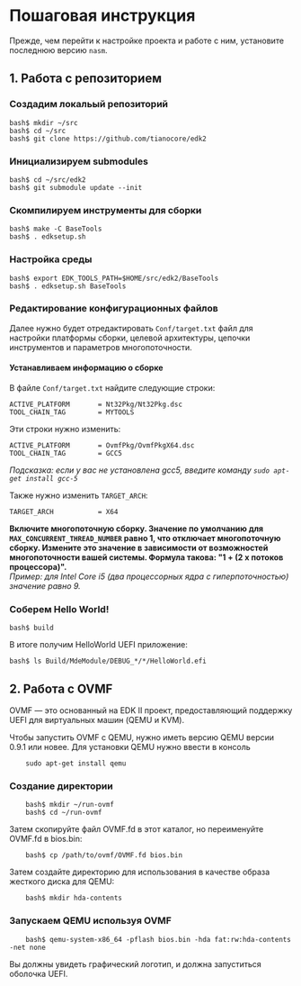 # Пошаговая инструкция

Прежде, чем перейти к настройке проекта и работе с ним, установите последнюю версию `nasm`.

## 1. Работа с репозиторием

### Создадим локальый репозиторий

    bash$ mkdir ~/src
    bash$ cd ~/src
    bash$ git clone https://github.com/tianocore/edk2
    
### Инициализируем submodules

    bash$ cd ~/src/edk2
    bash$ git submodule update --init

### Скомпилируем инструменты для сборки

    bash$ make -C BaseTools
    bash$ . edksetup.sh

### Настройка среды

    bash$ export EDK_TOOLS_PATH=$HOME/src/edk2/BaseTools
    bash$ . edksetup.sh BaseTools
    
### Редактирование конфигурационных файлов
Далее нужно будет отредактировать `Conf/target.txt` файл для настройки платформы сборки, целевой архитектуры, цепочки инструментов и параметров многопоточности.

#### Устанавливаем информацию о сборке
В файле `Conf/target.txt` найдите следующие строки:
    
    ACTIVE_PLATFORM       = Nt32Pkg/Nt32Pkg.dsc
    TOOL_CHAIN_TAG        = MYTOOLS

Эти строки нужно изменить:
    
    ACTIVE_PLATFORM       = OvmfPkg/OvmfPkgX64.dsc
    TOOL_CHAIN_TAG        = GCC5

_Подсказка: если у вас не установлена gcc5, введите команду `sudo apt-get install gcc-5`_

Также нужно изменить `TARGET_ARCH`:

    TARGET_ARCH           = X64

**Включите многопоточную сборку. Значение по умолчанию для `MAX_CONCURRENT_THREAD_NUMBER` равно 1, что отключает многопоточную сборку. Измените это значение в зависимости от возможностей многопоточности вашей системы. Формула такова: "1 + (2 x потоков процессора)".**  
_Пример: для Intel Core i5 (два процессорных ядра с гиперпоточностью) значение равно 9._

### Соберем Hello World!

    bash$ build
    
В итоге получим HelloWorld UEFI приложение:

    bash$ ls Build/MdeModule/DEBUG_*/*/HelloWorld.efi
    
## 2. Работа с OVMF
OVMF — это основанный на EDK II проект, предоставляющий поддержку UEFI для виртуальных машин (QEMU и KVM).

Чтобы запустить OVMF с QEMU, нужно иметь версию QEMU версии 0.9.1 или новее. Для установки QEMU нужно ввести в консоль
        
        sudo apt-get install qemu

### Создание директории

        bash$ mkdir ~/run-ovmf
        bash$ cd ~/run-ovmf

Затем скопируйте файл OVMF.fd в этот каталог, но переименуйте OVMF.fd в bios.bin:

        bash$ cp /path/to/ovmf/OVMF.fd bios.bin
        
Затем создайте директорию для использования в качестве образа жесткого диска для QEMU:

        bash$ mkdir hda-contents

### Запускаем QEMU используя OVMF

        bash$ qemu-system-x86_64 -pflash bios.bin -hda fat:rw:hda-contents -net none

Вы должны увидеть графический логотип, и должна запуститься оболочка UEFI.
